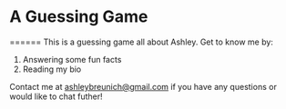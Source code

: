 # A Guessing Game
======
This is a guessing game all about Ashley. Get to know me by:

1. Answering some fun facts
2. Reading my bio

Contact me at [ashleybreunich@gmail.com](mailto:ashleybreunich@gmail.com) if you have any questions or would like to chat futher!

